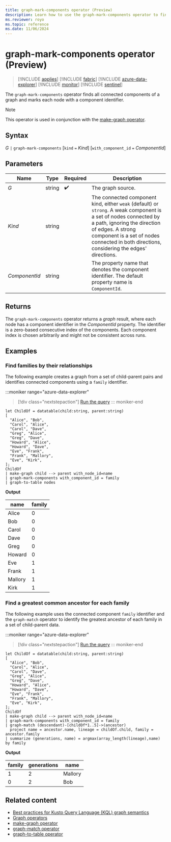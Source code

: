 ```yaml
---
title: graph-mark-components operator (Preview)
description: Learn how to use the graph-mark-components operator to find and mark all connected components of a graph.
ms.reviewer: royo
ms.topic: reference
ms.date: 11/06/2024
---
```

# graph-mark-components operator (Preview)

> [!INCLUDE [applies](../includes/applies-to-version/applies.md)] [!INCLUDE [fabric](../includes/applies-to-version/fabric.md)] [!INCLUDE [azure-data-explorer](../includes/applies-to-version/azure-data-explorer.md)] [!INCLUDE [monitor](../includes/applies-to-version/monitor.md)] [!INCLUDE [sentinel](../includes/applies-to-version/sentinel.md)]

The `graph-mark-components` operator finds all connected components of a graph and marks each node with a component identifier.

> [!NOTE]
> This operator is used in conjunction with the [make-graph operator](make-graph-operator.md).

## Syntax

*G* `|` `graph-mark-components` [`kind` `=` *Kind*] [`with_component_id` `=` *ComponentId*]

## Parameters

| Name | Type | Required | Description |
|--|--|--|--|
| *G* | string |  :heavy_check_mark: | The graph source. |
| *Kind* | string |  | The connected component kind, either `weak` (default) or `strong`. A weak component is a set of nodes connected by a path, ignoring the direction of edges. A strong component is a set of nodes connected in both directions, considering the edges' directions. |
| *ComponentId* | string |  | The property name that denotes the component identifier. The default property name is `ComponentId`. |

## Returns

The `graph-mark-components` operator returns a *graph* result, where each node has a component identifier in the *ComponentId* property. The identifier is a zero-based consecutive index of the components. Each component index is chosen arbitrarily and might not be consistent across runs.

## Examples

### Find families by their relationships

The following example creates a graph from a set of child-parent pairs and identifies connected components using a `family` identifier.

:::moniker range="azure-data-explorer"
> [!div class="nextstepaction"]
> <a href="https://dataexplorer.azure.com/clusters/help/databases/Samples?query=H4sIAAAAAAAAA2WQ24rCMBCG7%2FMUQ65caF5AccGzILIPsCwyNrENzaFMw4qwD79pNLUiuUj%2Bb77JxW9UgFWtjfy6wBwkhnjORk3Knk27QNpVBbRIyoVH%2FAD2DQyAL4wuFS%2BAL%2F05XomtkLzpWR6%2B0jX%2BDnBHqnozMxyLe39Fkm%2FqE4%2FlTXryLaFrMsuBH9EYTzdejMyDpjhjPzNguQj2BxYbJSrCtoZUBQjx%2BagBrjrUJ%2BelOmk5d2hV9JMqLFIjSm9b76LY3c0hRz12fEGrzW1YCV6kxqH%2FsPsH1QoVAI8BAAA%3D" target="_blank">Run the query</a>
::: moniker-end

```kusto
let ChildOf = datatable(child:string, parent:string) 
[ 
  "Alice", "Bob",  
  "Carol", "Alice",  
  "Carol", "Dave",  
  "Greg", "Alice",  
  "Greg", "Dave",  
  "Howard", "Alice",  
  "Howard", "Dave",  
  "Eve", "Frank",  
  "Frank", "Mallory",
  "Eve", "Kirk",
]; 
ChildOf 
| make-graph child --> parent with_node_id=name
| graph-mark-components with_component_id = family
| graph-to-table nodes
```

**Output**

|name|family|
|---|---|
|Alice|0|
|Bob|0|
|Carol|0|
|Dave|0|
|Greg|0|
|Howard|0|
|Eve|1|
|Frank|1|
|Mallory|1|
|Kirk|1|

### Find a greatest common ancestor for each family

The following example uses the connected component `family` identifier and the `graph-match` operator to identify the greatest ancestor of each family in a set of child-parent data.

:::moniker range="azure-data-explorer"
> [!div class="nextstepaction"]
> <a href="https://dataexplorer.azure.com/clusters/help/databases/Samples?query=H4sIAAAAAAAAA2WQy07DQAxF9%2FkKK6sEJZFYsAG1EpSXhBAfUFWVO%2BMmQ%2BYROQMliI9nkiYlqJqFx9fHvpY1eVhVSsu3PSxAog9vpykRvXbdela2zKBBJuvHNIVoDRFAfKuVoDiD%2BM7tQhi0FbLTvTYV%2F6v3%2BHkSn5jKM3IS5%2BCzOyDLM%2FRPnsMPwzd%2BZLT1pE1J%2FIpaO%2B7ibEa%2BKA61aHMD0XSI6AcM1pSXjE0Fwykgz5fjGeCgfLW1TtJWyYVFQ4Ef0Nwg17lwpnE2gO2RPOUBDzfeo1G6m7V4UUEiqRVkJVqf5mtx3OPisiiuNvkyQSuo9Y7TsHbD7p2Eh943TJtKRZ9noJUlLPvCOKMYYja6zhtOe7QfJuytvgmSkiwxeuVsmw0Oad%2FBpcGvBJmx22qypa%2BS0SfNjtCuGw1%2BAcTWyMtPAgAA" target="_blank">Run the query</a>
::: moniker-end

```kusto
let ChildOf = datatable(child:string, parent:string) 
[ 
  "Alice", "Bob",  
  "Carol", "Alice",  
  "Carol", "Dave",  
  "Greg", "Alice",  
  "Greg", "Dave",  
  "Howard", "Alice",  
  "Howard", "Dave",  
  "Eve", "Frank",  
  "Frank", "Mallory",
  "Eve", "Kirk",
]; 
ChildOf 
| make-graph child --> parent with_node_id=name
| graph-mark-components with_component_id = family
| graph-match (descendant)-[childOf*1..5]->(ancestor)
  project name = ancestor.name, lineage = childOf.child, family = ancestor.family
| summarize (generations, name) = argmax(array_length(lineage),name) by family
```

**Output**

|family|generations|name|
|---|---|---|
|1|2|Mallory|
|0|2|Bob|

## Related content

* [Best practices for Kusto Query Language (KQL) graph semantics](graph-best-practices.md)
* [Graph operators](graph-operators.md)
* [make-graph operator](make-graph-operator.md)
* [graph-match operator](graph-match-operator.md)
* [graph-to-table operator](graph-to-table-operator.md)

